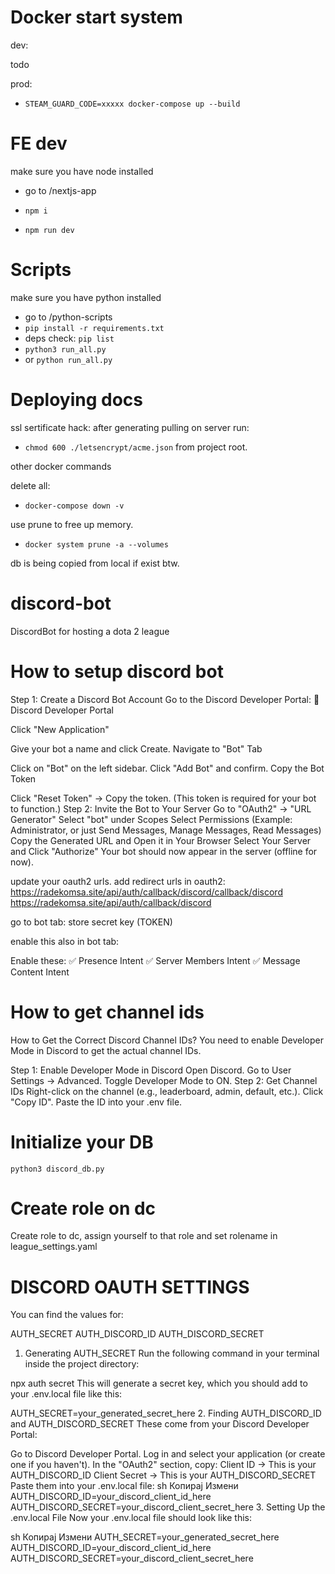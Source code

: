 # Docker start system

dev:

todo

prod:

- `STEAM_GUARD_CODE=xxxxx docker-compose up --build`

# FE dev

make sure you have node installed

- go to /nextjs-app

- `npm i`
- `npm run dev`

# Scripts

make sure you have python installed

- go to /python-scripts
- `pip install -r requirements.txt`
- deps check: `pip list`
- `python3 run_all.py`
- or `python run_all.py`

# Deploying docs

ssl sertificate hack:
after generating pulling on server run:

- `chmod 600 ./letsencrypt/acme.json`
  from project root.

other docker commands

delete all:

- `docker-compose down -v`

use prune to free up memory.

- `docker system prune -a --volumes`

db is being copied from local if exist btw.

# discord-bot

DiscordBot for hosting a dota 2 league

# How to setup discord bot

Step 1: Create a Discord Bot Account
Go to the Discord Developer Portal:
🔗 Discord Developer Portal

Click "New Application"

Give your bot a name and click Create.
Navigate to "Bot" Tab

Click on "Bot" on the left sidebar.
Click "Add Bot" and confirm.
Copy the Bot Token

Click "Reset Token" → Copy the token.
(This token is required for your bot to function.)
Step 2: Invite the Bot to Your Server
Go to "OAuth2" → "URL Generator"
Select "bot" under Scopes
Select Permissions (Example: Administrator, or just Send Messages, Manage Messages, Read Messages)
Copy the Generated URL and Open it in Your Browser
Select Your Server and Click "Authorize"
Your bot should now appear in the server (offline for now).

update your oauth2 urls.
add redirect urls in oauth2:
https://radekomsa.site/api/auth/callback/discord/callback/discord
https://radekomsa.site/api/auth/callback/discord

go to bot tab:
store secret key (TOKEN)

enable this also in bot tab:

Enable these: ✅ Presence Intent
✅ Server Members Intent
✅ Message Content Intent

# How to get channel ids

How to Get the Correct Discord Channel IDs?
You need to enable Developer Mode in Discord to get the actual channel IDs.

Step 1: Enable Developer Mode in Discord
Open Discord.
Go to User Settings → Advanced.
Toggle Developer Mode to ON.
Step 2: Get Channel IDs
Right-click on the channel (e.g., leaderboard, admin, default, etc.).
Click "Copy ID".
Paste the ID into your .env file.

# Initialize your DB

`python3 discord_db.py`

# Create role on dc

Create role to dc, assign yourself to that role and set rolename in league_settings.yaml

# DISCORD OAUTH SETTINGS

You can find the values for:

AUTH_SECRET
AUTH_DISCORD_ID
AUTH_DISCORD_SECRET

1. Generating AUTH_SECRET
   Run the following command in your terminal inside the project directory:

npx auth secret
This will generate a secret key, which you should add to your .env.local file like this:

AUTH_SECRET=your_generated_secret_here 2. Finding AUTH_DISCORD_ID and AUTH_DISCORD_SECRET
These come from your Discord Developer Portal:

Go to Discord Developer Portal.
Log in and select your application (or create one if you haven't).
In the "OAuth2" section, copy:
Client ID → This is your AUTH_DISCORD_ID
Client Secret → This is your AUTH_DISCORD_SECRET
Paste them into your .env.local file:
sh
Копирај
Измени
AUTH_DISCORD_ID=your_discord_client_id_here
AUTH_DISCORD_SECRET=your_discord_client_secret_here 3. Setting Up the .env.local File
Now your .env.local file should look like this:

sh
Копирај
Измени
AUTH_SECRET=your_generated_secret_here
AUTH_DISCORD_ID=your_discord_client_id_here
AUTH_DISCORD_SECRET=your_discord_client_secret_here
